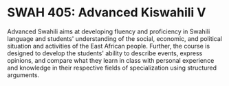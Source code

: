# SWAH 405: Advanced Kiswahili V

Advanced Swahili aims at developing fluency and proficiency in Swahili language and students' understanding of the social, economic, and political situation and activities of the East African people. Further, the course is designed to develop the students' ability to describe events, express opinions, and compare what they learn in class with personal experience and knowledge in their respective fields of specialization using structured arguments.